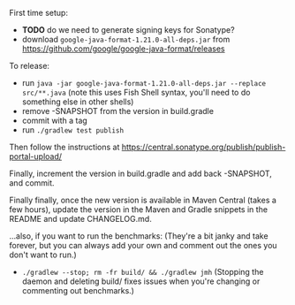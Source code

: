 First time setup:

- **TODO** do we need to generate signing keys for Sonatype?
- download `google-java-format-1.21.0-all-deps.jar` from https://github.com/google/google-java-format/releases

To release:

- run `java -jar google-java-format-1.21.0-all-deps.jar --replace src/**.java` (note this uses Fish Shell syntax, you'll need to do something else in other shells)
- remove -SNAPSHOT from the version in build.gradle
- commit with a tag
- run `./gradlew test publish`

Then follow the instructions at https://central.sonatype.org/publish/publish-portal-upload/

Finally, increment the version in build.gradle and add back -SNAPSHOT, and commit.

Finally finally, once the new version is available in Maven Central (takes a few hours), update the version in the Maven and Gradle snippets in the README and update CHANGELOG.md.

…also, if you want to run the benchmarks:
(They're a bit janky and take forever, but you can always add your own and comment out the ones you don't want to run.)

- `./gradlew --stop; rm -fr build/ && ./gradlew jmh`
  (Stopping the daemon and deleting build/ fixes issues when you're changing or commenting out benchmarks.)
